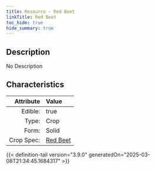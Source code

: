 ```yaml
---
title: Resource - Red Beet
linkTitle: Red Beet
toc_hide: true
hide_summary: true
---
```

<!-- This is generated by the MarsSim HelpGenertor, do not edit. -->

## Description
No Description

## Characteristics

| Attribute      | Value |
|--------:|:------|
|Edible:|true|
|Type:|Crop|
|Form:|Solid|
|Crop Spec:|[Red Beet](/docs/definitions/crop/red-beet)|
 



    


{{< definition-tail version="3.9.0" generatedOn="2025-03-08T21:34:45.1684317" >}}


